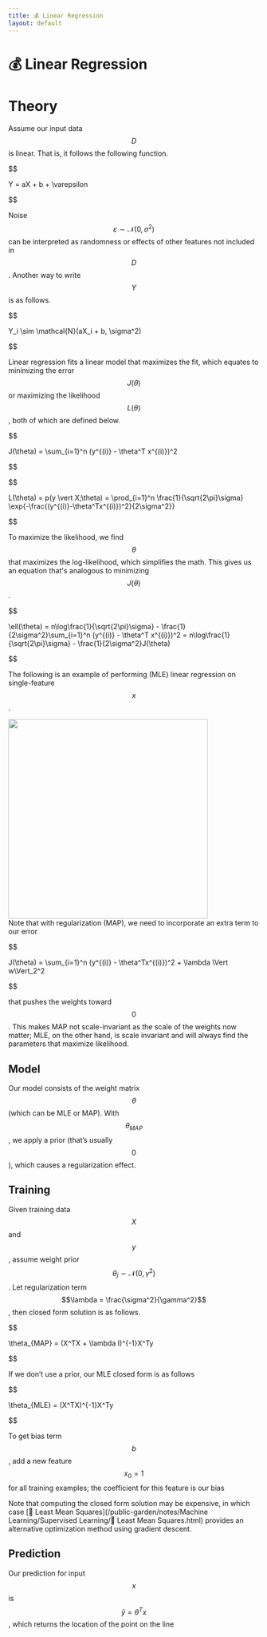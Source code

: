 ```yaml
---
title: 💰 Linear Regression
layout: default
---
```


# 💰 Linear Regression

# Theory
Assume our input data $$D$$ is linear. That is, it follows the following function.

$$

 Y = aX + b + \varepsilon 

$$

Noise $$\varepsilon \sim \mathcal{N}(0, \sigma^2)$$ can be interpreted as randomness or effects of other features not included in $$D$$. Another way to write $$Y$$ is as follows.

$$

 Y_i \sim \mathcal{N}(aX_i + b, \sigma^2) 

$$

Linear regression fits a linear model that maximizes the fit, which equates to minimizing the error $$J(\theta)$$ or maximizing the likelihood $$L(\theta)$$, both of which are defined below.

$$

 J(\theta) = \sum_{i=1}^n (y^{(i)} - \theta^T x^{(i)})^2 

$$

$$

 L(\theta) = p(y \vert X;\theta) = \prod_{i=1}^n \frac{1}{\sqrt{2\pi}\sigma} \exp\{-\frac{(y^{(i)}-\theta^Tx^{(i)})^2}{2\sigma^2}\} 

$$

To maximize the likelihood, we find $$\theta$$ that maximizes the log-likelihood, which simplifies the math. This gives us an equation that's analogous to minimizing $$J(\theta)$$.

$$

 \ell(\theta) = n\log\frac{1}{\sqrt{2\pi}\sigma} - \frac{1}{2\sigma^2}\sum_{i=1}^n (y^{(i)} - \theta^T x^{(i)})^2 = n\log\frac{1}{\sqrt{2\pi}\sigma} - \frac{1}{2\sigma^2}J(\theta) 

$$

The following is an example of performing (MLE) linear regression on single-feature $$x$$.
<div>
<img src="attachment:notes/Attachments/notes/Attachments/20221229103224.png.png" width="400"/>
</div>
Note that with regularization (MAP), we need to incorporate an extra term to our error

$$

J(\theta) = \sum_{i=1}^n (y^{(i)} - \theta^Tx^{(i)})^2 + \lambda \Vert w\Vert_2^2

$$

 that pushes the weights toward $$0$$. This makes MAP not scale-invariant as the scale of the weights now matter; MLE, on the other hand, is scale invariant and will always find the parameters that maximize likelihood.

## Model
Our model consists of the weight matrix $$\theta$$ (which can be MLE or MAP). With $$\theta_{MAP}$$, we apply a prior (that’s usually $$0$$), which causes a regularization effect.

## Training
Given training data $$X$$ and $$y$$, assume weight prior $$\theta_j \sim \mathcal{N}(0, \gamma^2)$$. Let regularization term $$\lambda = \frac{\sigma^2}{\gamma^2}$$, then closed form solution is as follows.

$$

 \theta_{MAP} = (X^TX + \lambda I)^{-1}X^Ty 

$$

If we don’t use a prior, our MLE closed form is as follows

$$

 \theta_{MLE} = (X^TX)^{-1}X^Ty 

$$

To get bias term $$b$$, add a new feature $$x_0 = 1$$ for all training examples; the coefficient for this feature is our bias

Note that computing the closed form solution may be expensive, in which case [🗼 Least Mean Squares](/public-garden/notes/Machine Learning/Supervised Learning/🗼 Least Mean Squares.html) provides an alternative optimization method using gradient descent.

## Prediction
Our prediction for input $$x$$ is $$\hat{y} = \theta^T x$$, which returns the location of the point on the line
